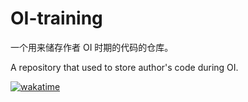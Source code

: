 # OI-training

一个用来储存作者 OI 时期的代码的仓库。

A repository that used to store author's code during OI.

[![wakatime](https://wakatime.com/badge/user/018bb33a-7755-4b0b-83e7-20e5335fa4a0.svg)](https://wakatime.com/@018bb33a-7755-4b0b-83e7-20e5335fa4a0)
